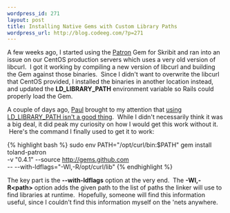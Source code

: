 ```yaml
--- 
wordpress_id: 271
layout: post
title: Installing Native Gems with Custom Library Paths
wordpress_url: http://blog.codeeg.com/?p=271
---
```

A few weeks ago, I started using the <a href="http://github.com/toland/patron/tree/master">Patron</a> Gem for Skribit and ran into an issue on our CentOS production servers which uses a very old version of libcurl.  I got it working by compiling a new version of libcurl and building the Gem against those binaries.  Since I didn't want to overwrite the libcurl that CentOS provided, I installed the binaries in another location instead, and updated the <strong>LD_LIBRARY_PATH</strong> environment variable so Rails could properly load the Gem.

A couple of days ago, <a href="http://paulstamatiou.com">Paul</a> brought to my attention that <a href="http://linuxmafia.com/faq/Admin/ld-lib-path.html">using LD_LIBRARY_PATH isn't a good thing</a>.  While I didn't necessarily think it was a big deal, it did peak my curiosity on how I would get this work without it.  Here's the command I finally used to get it to work:

{% highlight bash %}
sudo env PATH="/opt/curl/bin:$PATH" gem install toland-patron \
    -v "0.4.1" --source http://gems.github.com \
    -- --with-ldflags="-Wl,-R/opt/curl/lib"
{% endhighlight %}

The key part is the <strong>--with-ldflags</strong> option at the very end.  The <strong>-Wl,-R&lt;path&gt;</strong> option adds the given path to the list of paths the linker will use to find libraries at runtime.  Hopefully, someone will find this information useful, since I couldn't find this information myself on the 'nets anywhere.
